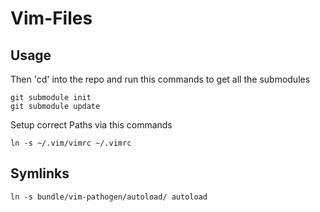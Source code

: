 # Vim-Files

## Usage

Then 'cd' into the repo and run this commands to get all the submodules

    git submodule init
    git submodule update

Setup correct Paths via this commands

    ln -s ~/.vim/vimrc ~/.vimrc

## Symlinks

    ln -s bundle/vim-pathogen/autoload/ autoload
